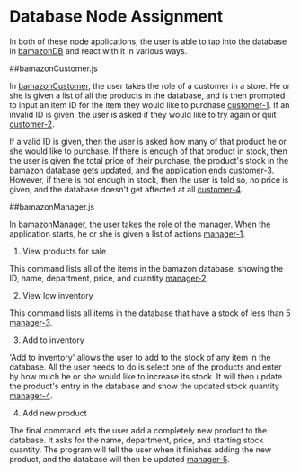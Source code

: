 # Database Node Assignment

In both of these node applications, the user is able to tap into the database in [bamazonDB](bamazonDB.sql) and react with it in various ways.

##bamazonCustomer.js

In [bamazonCustomer](bamazonCustomer.js), the user takes the role of a customer in a store. He or she is given a list of all the products in the database, and is then prompted to input an item ID for the item they would like to purchase [customer-1](images/customer-1.PNG). If an invalid ID is given, the user is asked if they would like to try again or quit [customer-2](images/customer-2.PNG).

If a valid ID is given, then the user is asked how many of that product he or she would like to purchase. If there is enough of that product in stock, then the user is given the total price of their purchase, the product's stock in the bamazon database gets updated, and the application ends [customer-3](images/customer-3.PNG). However, if there is not enough in stock, then the user is told so, no price is given, and the database doesn't get affected at all [customer-4](images/customer-4.PNG).


##bamazonManager.js

In [bamazonManager](bamazonManager.js), the user takes the role of the manager. When the application starts, he or she is given a list of actions [manager-1](images/manager-1.PNG). 

1. View products for sale

This command lists all of the items in the bamazon database, showing the ID, name, department, price, and quantity [manager-2](images/manager-2.PNG).

2. View low inventory

This command lists all items in the database that have a stock of less than 5 [manager-3](images/manager-3.PNG).

3. Add to inventory

'Add to inventory' allows the user to add to the stock of any item in the database. All the user needs to do is select one of the products and enter by how much he or she would like to increase its stock. It will then update the product's entry in the database and show the updated stock quantity [manager-4](images/manager-4.PNG).

4. Add new product

The final command lets the user add a completely new product to the database. It asks for the name, department, price, and starting stock quantity. The program will tell the user when it finishes adding the new product, and the database will then be updated [manager-5](images/manager-5.PNG).